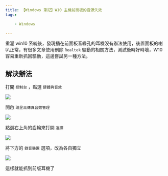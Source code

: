 ```yaml
---
title: 【Windows 筆記】W10 主機前面板的音源失效
tags:

    - Windows

---
```

重灌 win10 系統後，發現插在前面板音緣孔的耳機沒有辦法使用，後置面板的喇叭正常，有很多文章使用刪除 `Realtek` 驅動的相關方法，測試後時好時壞，W10 容易重新抓回驅動，這邊嘗試另一種方法。

## 解決辦法

打開 `控制台` ，點選 `硬體與音效`

![](https://i.imgur.com/IdZACaz.png)

開啟 `瑞昱高傳真音效管理`

![](https://i.imgur.com/oqcp83F.png)

點選右上角的齒輪來打開 `選擇`

![](https://i.imgur.com/Pfn6a4u.png)

將下方的 `錄音裝置` 選項，改為各自獨立

![](https://i.imgur.com/WUsMn4E.png)

這樣就能抓到前版耳機了
